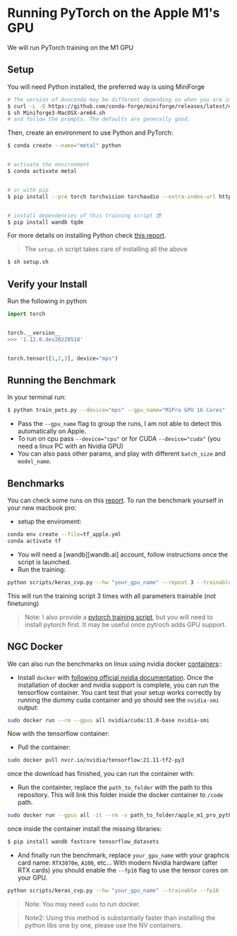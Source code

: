 # Running PyTorch on the Apple M1's GPU

We will run PyTorch training on the M1 GPU

## Setup
You will need Python installed, the preferred way is using MiniForge

```bash
# The version of Anaconda may be different depending on when you are installing`
$ curl -L -O https://github.com/conda-forge/miniforge/releases/latest/download/Miniforge3-MacOSX-arm64.sh
$ sh Miniforge3-MacOSX-arm64.sh
# and follow the prompts. The defaults are generally good.
```

Then, create an environment to use Python and PyTorch:

```bash
$ conda create --name="metal" python


# activate the environment
$ conda activate metal


# or with pip
$ pip install --pre torch torchvision torchaudio --extra-index-url https://download.pytorch.org/whl/nightly/cpu


# install dependencies of this training script 😎
$ pip install wandb tqdm
```

For more details on installing Python check [this report](https://wandb.ai/tcapelle/apple_m1_pro/reports/Deep-Learning-on-the-M1-Pro-with-Apple-Silicon---VmlldzoxMjQ0NjY3).

> The `setup.sh` script takes care of installing all the above 

```bash
$ sh setup.sh
```

## Verify your Install
Run the following in python

```python
import torch


torch.__version__
>>> '1.12.0.dev20220518'


torch.tensor([1,2,3], device="mps")
```

## Running the Benchmark
In your terminal run:

```bash
$ python train_pets.py --device="mps" --gpu_name="M1Pro GPU 16 Cores"
```

- Pass the `--gpu_name` flag to group the runs, I am not able to detect this automatically on Apple.
- To run on cpu pass `--device="cpu"` or for CUDA `--device="cuda"` (you need a linux PC with an Nvidia GPU)
- You can also pass other params, and play with different `batch_size` and `model_name`.




## Benchmarks

You can check some runs on this [report](http://wandb.me/m1pro). To run the benchmark yourself in your new macbook pro:
- setup the enviroment:
```bash
conda env create --file=tf_apple.yml
conda activate tf
```
- You will need a [wandb][wandb.ai] account, follow instructions once the script is launched.
- Run the training:

```bash
python scripts/keras_cvp.py --hw "your_gpu_name" --repeat 3 --trainable
```
This will run the training script 3 times with all parameters trainable (not finetuning)

> Note: I also provide a [pytorch training script](scripts/pytorch_wandb.py), but you will need to install pytorch first. It may be useful once pytroch adds GPU support.

## NGC Docker

We can also run the benchmarks on linux using nvidia docker [containers](https://docs.nvidia.com/deeplearning/frameworks/user-guide/index.html#runcont):: 

- Install `docker` with [following official nvidia documentation](https://docs.nvidia.com/ai-enterprise/deployment-guide/dg-docker.html). Once the installation of docker and nvidia support is complete, you can run the tensorflow container. You cant test that your setup works correctly by running the dummy cuda container and yo should see the `nvidia-smi` output:

```bash
sudo docker run --rm --gpus all nvidia/cuda:11.0-base nvidia-smi
```

Now with the tensorflow container:

- Pull the container:

```bash
sudo docker pull nvcr.io/nvidia/tensorflow:21.11-tf2-py3
```
once the download has finished, you can run the container with:

- Run the containter, replace the `path_to_folder` with the path to this repository. This will link this folder inside the docker container to `/code` path.

```bash
sudo docker run --gpus all -it --rm -v path_to_folder/apple_m1_pro_python:/code nvcr.io/nvidia/tensorflow:21.11-tf2-py3
```

once inside the container install the missing libraries:

```bash
$ pip install wandb fastcore tensorflow_datasets
```

- And finally run the benchmark, replace `your_gpu_name` with your graphcis card name: `RTX3070m`, `A100`, etc... With modern Nvidia hardware (after RTX cards) you should enable the `--fp16` flag to use the tensor cores on your GPU.

```bash
python scripts/keras_cvp.py --hw "your_gpu_name" --trainable --fp16
```

> Note: You may need `sudo` to run docker.

> Note2: Using this method is substantially faster than installing the python libs one by one, please use the NV containers.